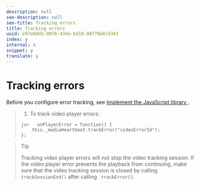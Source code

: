 ```yaml
---
description: null
seo-description: null
seo-title: Tracking errors
title: Tracking errors
uuid: e97e9dd3-08fb-43de-bd10-90770e8c5343
index: y
internal: n
snippet: y
translate: y
---
```


# Tracking errors

Before you configure error tracking, see [ Implement the JavaScript library ](c_vhl_imp-lib-js.md#concept_A72BFE683F4A4A3397FD0C71E955DF07). 

>1. To track video player errors:
>
>   ```
>   js>   onPlayerError = function() { 
>       this._mediaHeartbeat.trackError("videoErrorId"); 
>   };
>   ```

>   >[!TIP]
>   >
>   >Tracking video player errors will not stop the video tracking session. If the video player error prevents the playback from continuing, make sure that the video tracking session is closed by calling ` trackSessionEnd()` after calling ` trackError()`. 
>
